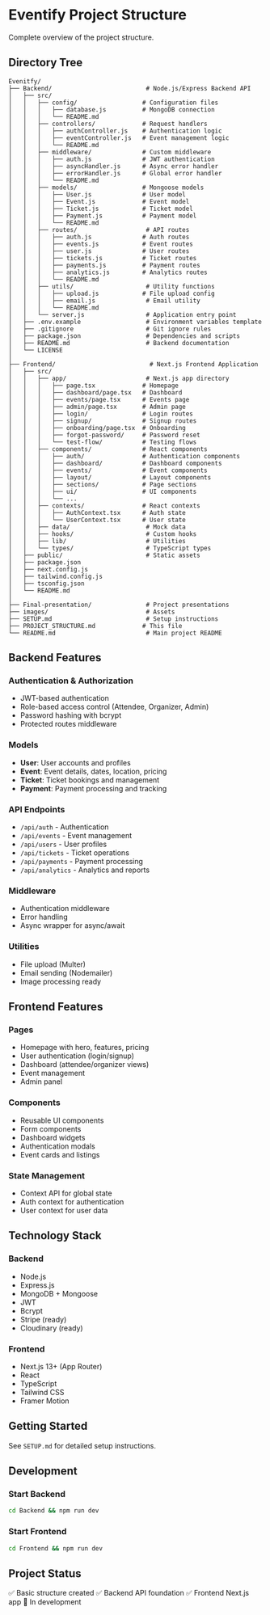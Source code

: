 # Eventify Project Structure

Complete overview of the project structure.

## Directory Tree

```
Evenitfy/
├── Backend/                          # Node.js/Express Backend API
│   ├── src/
│   │   ├── config/                  # Configuration files
│   │   │   ├── database.js          # MongoDB connection
│   │   │   └── README.md
│   │   ├── controllers/             # Request handlers
│   │   │   ├── authController.js    # Authentication logic
│   │   │   ├── eventController.js   # Event management logic
│   │   │   └── README.md
│   │   ├── middleware/              # Custom middleware
│   │   │   ├── auth.js              # JWT authentication
│   │   │   ├── asyncHandler.js      # Async error handler
│   │   │   ├── errorHandler.js      # Global error handler
│   │   │   └── README.md
│   │   ├── models/                  # Mongoose models
│   │   │   ├── User.js              # User model
│   │   │   ├── Event.js             # Event model
│   │   │   ├── Ticket.js            # Ticket model
│   │   │   ├── Payment.js           # Payment model
│   │   │   └── README.md
│   │   ├── routes/                   # API routes
│   │   │   ├── auth.js              # Auth routes
│   │   │   ├── events.js            # Event routes
│   │   │   ├── user.js              # User routes
│   │   │   ├── tickets.js           # Ticket routes
│   │   │   ├── payments.js          # Payment routes
│   │   │   ├── analytics.js         # Analytics routes
│   │   │   └── README.md
│   │   ├── utils/                    # Utility functions
│   │   │   ├── upload.js            # File upload config
│   │   │   ├── email.js              # Email utility
│   │   │   └── README.md
│   │   └── server.js                 # Application entry point
│   ├── .env.example                  # Environment variables template
│   ├── .gitignore                    # Git ignore rules
│   ├── package.json                  # Dependencies and scripts
│   ├── README.md                     # Backend documentation
│   └── LICENSE
│
├── Frontend/                          # Next.js Frontend Application
│   ├── src/
│   │   ├── app/                      # Next.js app directory
│   │   │   ├── page.tsx             # Homepage
│   │   │   ├── dashboard/page.tsx   # Dashboard
│   │   │   ├── events/page.tsx      # Events page
│   │   │   ├── admin/page.tsx       # Admin page
│   │   │   ├── login/               # Login routes
│   │   │   ├── signup/              # Signup routes
│   │   │   ├── onboarding/page.tsx  # Onboarding
│   │   │   ├── forgot-password/     # Password reset
│   │   │   └── test-flow/           # Testing flows
│   │   ├── components/              # React components
│   │   │   ├── auth/                # Authentication components
│   │   │   ├── dashboard/           # Dashboard components
│   │   │   ├── events/              # Event components
│   │   │   ├── layout/              # Layout components
│   │   │   ├── sections/            # Page sections
│   │   │   ├── ui/                  # UI components
│   │   │   └── ...
│   │   ├── contexts/                # React contexts
│   │   │   ├── AuthContext.tsx      # Auth state
│   │   │   └── UserContext.tsx      # User state
│   │   ├── data/                     # Mock data
│   │   ├── hooks/                    # Custom hooks
│   │   ├── lib/                      # Utilities
│   │   └── types/                    # TypeScript types
│   ├── public/                       # Static assets
│   ├── package.json
│   ├── next.config.js
│   ├── tailwind.config.js
│   ├── tsconfig.json
│   └── README.md
│
├── Final-presentation/               # Project presentations
├── images/                           # Assets
├── SETUP.md                          # Setup instructions
├── PROJECT_STRUCTURE.md             # This file
└── README.md                         # Main project README
```

## Backend Features

### Authentication & Authorization
- JWT-based authentication
- Role-based access control (Attendee, Organizer, Admin)
- Password hashing with bcrypt
- Protected routes middleware

### Models
- **User**: User accounts and profiles
- **Event**: Event details, dates, location, pricing
- **Ticket**: Ticket bookings and management
- **Payment**: Payment processing and tracking

### API Endpoints
- `/api/auth` - Authentication
- `/api/events` - Event management
- `/api/users` - User profiles
- `/api/tickets` - Ticket operations
- `/api/payments` - Payment processing
- `/api/analytics` - Analytics and reports

### Middleware
- Authentication middleware
- Error handling
- Async wrapper for async/await

### Utilities
- File upload (Multer)
- Email sending (Nodemailer)
- Image processing ready

## Frontend Features

### Pages
- Homepage with hero, features, pricing
- User authentication (login/signup)
- Dashboard (attendee/organizer views)
- Event management
- Admin panel

### Components
- Reusable UI components
- Form components
- Dashboard widgets
- Authentication modals
- Event cards and listings

### State Management
- Context API for global state
- Auth context for authentication
- User context for user data

## Technology Stack

### Backend
- Node.js
- Express.js
- MongoDB + Mongoose
- JWT
- Bcrypt
- Stripe (ready)
- Cloudinary (ready)

### Frontend
- Next.js 13+ (App Router)
- React
- TypeScript
- Tailwind CSS
- Framer Motion

## Getting Started

See `SETUP.md` for detailed setup instructions.

## Development

### Start Backend
```bash
cd Backend && npm run dev
```

### Start Frontend
```bash
cd Frontend && npm run dev
```

## Project Status

✅ Basic structure created
✅ Backend API foundation
✅ Frontend Next.js app
🔄 In development

